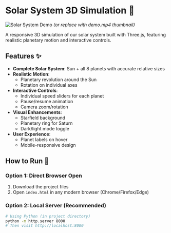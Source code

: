 # Solar System 3D Simulation 🌌

![Solar System Demo](demo.gif) *(or replace with demo.mp4 thumbnail)*

A responsive 3D simulation of our solar system built with Three.js, featuring realistic planetary motion and interactive controls.

## Features ✨

- **Complete Solar System**: Sun + all 8 planets with accurate relative sizes
- **Realistic Motion**:
  - Planetary revolution around the Sun
  - Rotation on individual axes
- **Interactive Controls**:
  - Individual speed sliders for each planet
  - Pause/resume animation
  - Camera zoom/rotation
- **Visual Enhancements**:
  - Starfield background
  - Planetary ring for Saturn
  - Dark/light mode toggle
- **User Experience**:
  - Planet labels on hover
  - Mobile-responsive design

## How to Run 🚀

### Option 1: Direct Browser Open
1. Download the project files
2. Open `index.html` in any modern browser (Chrome/Firefox/Edge)

### Option 2: Local Server (Recommended)
```bash
# Using Python (in project directory)
python -m http.server 8000
# Then visit http://localhost:8000
